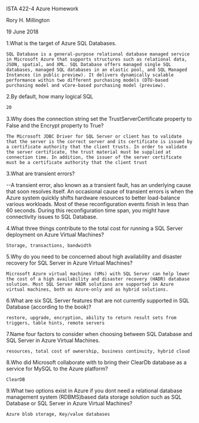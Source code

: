 ISTA 422-4 Azure Homework

Rory H. Millington

19 June 2018

1.What is the target of Azure SQL Databases.

	SQL Database is a general-purpose relational database managed service in Microsoft Azure that supports structures such as relational data, JSON, spatial, and XML. SQL Database offers managed single SQL databases, managed SQL databases in an elastic pool, and SQL Managed Instances (in public preview). It delivers dynamically scalable performance within two different purchasing models (DTU-based purchasing model and vCore-based purchasing model (preview).

2.By default, how many logical SQL 

	20

3.Why does the connection string set the TrustServerCertiﬁcate property to False and the Encrypt property to True?

	The Microsoft JDBC Driver for SQL Server or client has to validate that the server is the correct server and its certificate is issued by a certificate authority that the client trusts. In order to validate the server certificate, the trust material must be supplied at connection time. In addition, the issuer of the server certificate must be a certificate authority that the client trust

3.What are transient errors?

--A transient error, also known as a transient fault, has an underlying cause that soon resolves itself. An occasional cause of transient errors is when the Azure system quickly shifts hardware resources to better load-balance various workloads. Most of these reconfiguration events finish in less than 60 seconds. During this reconfiguration time span, you might have connectivity issues to SQL Database.

4.What three things contribute to the total cost for running a SQL Server deployment on Azure Virtual Machines?

	Storage, transactions, bandwidth

5.Why do you need to be concerned about high availability and disaster recovery for SQL Server in Azure Virtual Machines?

	Microsoft Azure virtual machines (VMs) with SQL Server can help lower the cost of a high availability and disaster recovery (HADR) database solution. Most SQL Server HADR solutions are supported in Azure virtual machines, both as Azure-only and as hybrid solutions.

6.What are six SQL Server features that are not currently supported in SQL Database (according to the book)?

	restore, upgrade, encryption, ability to return result sets from triggers, table hints, remote servers

7.Name four factors to consider when choosing between SQL Database and SQL Server in Azure Virtual Machines.

	resources, total cost of ownership, business continuity, hybrid cloud

8.Who did Microsoft collaborate with to bring their ClearDb database as a service for MySQL to the Azure platform?

	ClearDB

9.What two options exist in Azure if you dont need a relational database management system (RDBMS)based data storage solution such as SQL Database or SQL Server in Azure Virtual Machines?

	Azure blob storage, Key/value databases